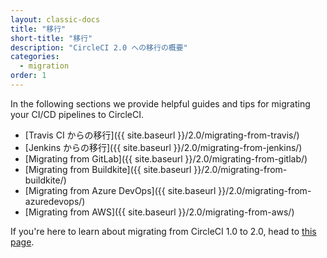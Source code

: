```yaml
---
layout: classic-docs
title: "移行"
short-title: "移行"
description: "CircleCI 2.0 への移行の概要"
categories:
  - migration
order: 1
---
```


In the following sections we provide helpful guides and tips for migrating your CI/CD pipelines to CircleCI.

* [Travis CI からの移行]({{ site.baseurl }}/2.0/migrating-from-travis/)
* [Jenkins からの移行]({{ site.baseurl }}/2.0/migrating-from-jenkins/)
* [Migrating from GitLab]({{ site.baseurl }}/2.0/migrating-from-gitlab/)
* [Migrating from Buildkite]({{ site.baseurl }}/2.0/migrating-from-buildkite/)
* [Migrating from Azure DevOps]({{ site.baseurl }}/2.0/migrating-from-azuredevops/)
* [Migrating from AWS]({{ site.baseurl }}/2.0/migrating-from-aws/)

If you're here to learn about migrating from CircleCI 1.0 to 2.0, head to [this page](https://circleci.com/docs/2.0/upgrading/#section=server-administration).